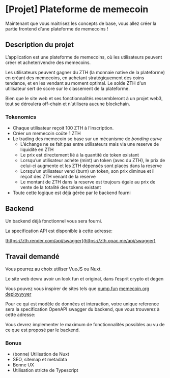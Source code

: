 # [Projet] Plateforme de memecoin

Maintenant que vous maitrisez les concepts de base, vous allez créer la partie frontend d’une plateforme de memecoins !

## Description du projet

L’application est une plateforme de memecoins, où les utilisateurs peuvent créer et acheter/vendre des memecoins.

Les utilisateurs peuvent gagner du ZTH (la monnaie native de la plateforme) en créant des memecoins, en achetant stratégiquement des coins tendance, et en les vendant au moment optimal. Le solde ZTH d'un utilisateur sert de score sur le classement de la plateforme.

Bien que le site web et ses fonctionnalités ressembleront à un projet web3, tout se déroulera off-chain et n’utilisera aucune blockchain.

### Tokenomics

- Chaque utilisateur reçoit 100 ZTH à l’inscription.
- Créer un memecoin coûte 1 ZTH
- Le trading des memecoin se base sur un mécanisme de _bonding curve_
  - L’échange ne se fait pas entre utilisateurs mais via une reserve de liquidité en ZTH
  - Le prix est directement lié à la quantité de token existant
  - Lorsqu’un utilisateur achète (mint) un token (avec du ZTH), le prix de celui-ci augmente et les ZTH dépensés sont placés dans la reserve
  - Lorsqu’un utilisateur vend (burn) un token, son prix diminue et il reçoit des ZTH venant de la reserve
  - Le montant de ZTH dans la reserve est toujours égale au prix de vente de la totalité des tokens existant
- Toute cette logique est déjà gérée par le backend fourni

## Backend

Un backend déjà fonctionnel vous sera fourni.

La specification API est disponible à cette adresse:

[https://zth.render.com/api/swagger](https://zth.opac.me/api/swagger)

## Travail demandé

Vous pourrez au choix utiliser VueJS ou Nuxt.

Le site web devra avoir un look fun et original, dans l’esprit crypto et degen

Vous pouvez vous inspirer de sites tels que [pump.fun](https://pump.fun/board) [memecoin.org](https://www.memecoin.org/) [deployyyyer](https://deployyyyer.io/)

Pour ce qui est modèle de données et interaction, votre unique reference sera la specification OpenAPI swagger du backend, que vous trouverez à cette adresse:

Vous devrez implementer le maximum de fonctionnalités possibles au vu de ce que est proposé par le backend.

### Bonus

- (bonne) Utilisation de Nuxt
- SEO, sitemap et metadata
- Bonne UX
- Utilisation stricte de Typescript
